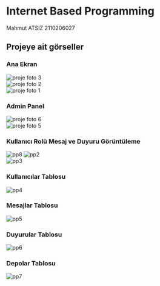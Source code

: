 # Internet Based Programming 
Mahmut ATSIZ 2110206027

## Projeye ait görseller
### Ana Ekran
![proje foto 3](https://github.com/MAHMUT-ATSIZ/internet_based_programming/assets/116030311/38b300ae-baeb-426f-b807-b53dfaeea156)<br>
![proje foto 2](https://github.com/MAHMUT-ATSIZ/internet_based_programming/assets/116030311/f15e158c-0812-4c02-8a8c-b01970002ec2)<br>
![proje foto 1](https://github.com/MAHMUT-ATSIZ/internet_based_programming/assets/116030311/827724a3-ce95-4d2e-98ef-0199c712081b)<br>

### Admin Panel
![proje foto 6](https://github.com/MAHMUT-ATSIZ/internet_based_programming/assets/116030311/813b690f-9f82-4c24-af64-c71b291594eb)<br>
![proje foto 5](https://github.com/MAHMUT-ATSIZ/internet_based_programming/assets/116030311/63cc0368-dbe2-4d00-bd1b-3fd45d4ee3d2)<br>

### Kullanıcı Rolü Mesaj ve Duyuru Görüntüleme
![pp8](https://github.com/MAHMUT-ATSIZ/internet_based_programming/assets/116030311/5f32bca5-ae37-4e34-b17e-751f1a776232)
![pp2](https://github.com/MAHMUT-ATSIZ/internet_based_programming/assets/116030311/0b54464c-f34e-4b66-ac4a-6b37670bc200)<br>
![pp3](https://github.com/MAHMUT-ATSIZ/internet_based_programming/assets/116030311/f88393ab-870b-4fce-aef4-ddb3d4a9b2b2)<br>

### Kullanıcılar Tablosu
![pp4](https://github.com/MAHMUT-ATSIZ/internet_based_programming/assets/116030311/3f343423-a425-44b3-a570-b67ab14105b4)<br>
### Mesajlar Tablosu
![pp5](https://github.com/MAHMUT-ATSIZ/internet_based_programming/assets/116030311/5e7d619d-1b9c-402f-b31c-cc1facf748b0)<br>
### Duyurular Tablosu
![pp6](https://github.com/MAHMUT-ATSIZ/internet_based_programming/assets/116030311/db51793d-f0ff-4b9b-8b3a-340ecee3e65e)<br>
### Depolar Tablosu
![pp7](https://github.com/MAHMUT-ATSIZ/internet_based_programming/assets/116030311/325091d7-08cd-4514-ac09-4e20a670d843)<br>
